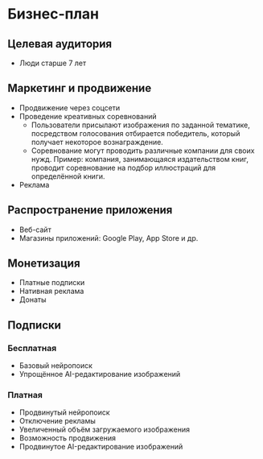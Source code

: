 # Бизнес-план

## Целевая аудитория

- Люди старше 7 лет

## Маркетинг и продвижение

- Продвижение через соцсети
- Проведение креативных соревнований
  - Пользователи присылают изображения по заданной тематике, посредством голосования отбирается победитель, который получает некоторое вознаграждение.
  - Соревнование могут проводить различные компании для своих нужд. Пример: компания, занимающаяся издательством книг, проводит соревнование на подбор иллюстраций для определённой книги.
- Реклама

## Распространение приложения

- Веб-сайт
- Магазины приложений: Google Play, App Store и др.

## Монетизация

- Платные подписки
- Нативная реклама
- Донаты

## Подписки

### Бесплатная

- Базовый нейропоиск
- Упрощённое AI-редактирование изображений

### Платная

- Продвинутый нейропоиск
- Отключение рекламы
- Увеличенный объём загружаемого изображения
- Возможность продвижения
- Продвинутое AI-редактирование изображений

